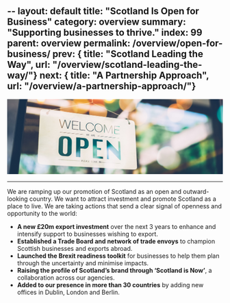 --
layout: default
title:  "Scotland Is Open for Business"
category: overview
summary: "Supporting businesses to thrive."
index: 99
parent: overview
permalink: /overview/open-for-business/
prev: { title: "Scotland Leading the Way", url: "/overview/scotland-leading-the-way/"}
next: { title: "A Partnership Approach", url: "/overview/a-partnership-approach/"}
--

![A sign saying 'Open'](/assets/images/pageimages/overview5.jpg)
<br>
<hr>

We are ramping up our promotion of Scotland as an open and outward-looking country. We want to attract investment and promote Scotland as a place to live. We are taking actions that send a clear signal of openness and opportunity to the world: 
  
* **A new £20m export investment** over the next 3 years to enhance and intensify support to businesses wishing to export. 
* **Established a Trade Board and network of trade envoys** to champion Scottish businesses and exports abroad. 
* **Launched the Brexit readiness toolkit** for businesses to help them plan through the uncertainty and minimise impacts.
* **Raising the profile of Scotland’s brand through ‘Scotland is Now’**, a collaboration across our agencies. 
* **Added to our presence in more than 30 countries** by adding new offices in Dublin, London and Berlin. 



